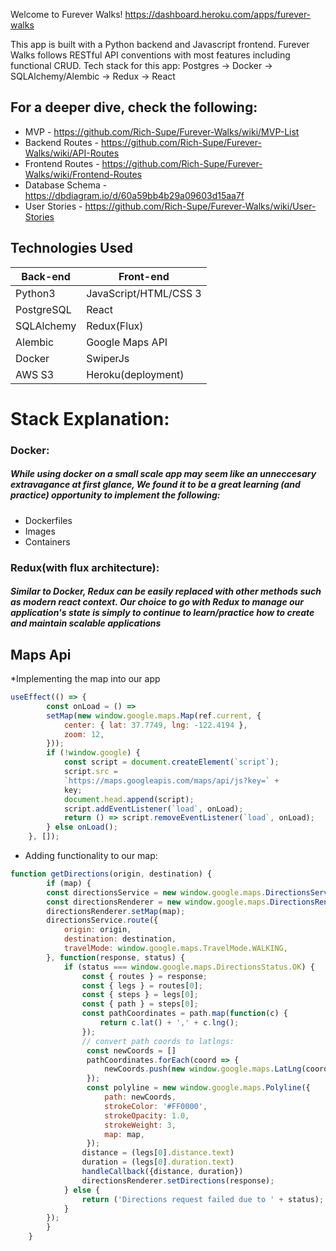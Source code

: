 Welcome to Furever Walks!
https://dashboard.heroku.com/apps/furever-walks

This app is built with a Python backend and Javascript frontend.
Furever Walks follows RESTful API conventions with most features including functional CRUD.
Tech stack for this app: Postgres -> Docker -> SQLAlchemy/Alembic -> Redux -> React

## For a deeper dive, check the following:
  * MVP - https://github.com/Rich-Supe/Furever-Walks/wiki/MVP-List
  * Backend Routes - https://github.com/Rich-Supe/Furever-Walks/wiki/API-Routes
  * Frontend Routes - https://github.com/Rich-Supe/Furever-Walks/wiki/Frontend-Routes
  * Database Schema - https://dbdiagram.io/d/60a59bb4b29a09603d15aa7f
  * User Stories - https://github.com/Rich-Supe/Furever-Walks/wiki/User-Stories
  
 ## Technologies Used

| Back-end    | Front-end |
| ---      | ---       |
| Python3 | JavaScript/HTML/CSS 3  |
| PostgreSQL     | React |
| SQLAlchemy |   Redux(Flux)    |
| Alembic | Google Maps API |
| Docker | SwiperJs |
| AWS S3 |  Heroku(deployment)  |

# Stack Explanation:

### Docker: 
##### While using docker on a small scale app may seem like an unneccesary extravagance at first glance, We found it to be a great learning (and practice) opportunity to implement the following:
* Dockerfiles
* Images
* Containers

### Redux(with flux architecture): 
##### Similar to Docker, Redux can be easily replaced with other methods such as modern react context. Our choice to go with Redux to manage our application's state is simply to continue to learn/practice how to create and maintain scalable applications

## Maps Api
*Implementing the map into our app
```javascript
useEffect(() => {
        const onLoad = () =>
        setMap(new window.google.maps.Map(ref.current, {
            center: { lat: 37.7749, lng: -122.4194 },
            zoom: 12,
        }));
        if (!window.google) {
            const script = document.createElement(`script`);
            script.src =
            `https://maps.googleapis.com/maps/api/js?key=` +
            key;
            document.head.append(script);
            script.addEventListener(`load`, onLoad);
            return () => script.removeEventListener(`load`, onLoad);
        } else onLoad();
    }, []);
```
* Adding functionality to our map:
```javascript
function getDirections(origin, destination) {
        if (map) {
        const directionsService = new window.google.maps.DirectionsService();
        const directionsRenderer = new window.google.maps.DirectionsRenderer();
        directionsRenderer.setMap(map);
        directionsService.route({
            origin: origin,
            destination: destination,
            travelMode: window.google.maps.TravelMode.WALKING,
        }, function(response, status) {
            if (status === window.google.maps.DirectionsStatus.OK) {
                const { routes } = response;
                const { legs } = routes[0];
                const { steps } = legs[0];
                const { path } = steps[0];
                const pathCoordinates = path.map(function(c) {
                    return c.lat() + ',' + c.lng();
                });
                // convert path coords to latlngs:
                 const newCoords = []
                 pathCoordinates.forEach(coord => {
                     newCoords.push(new window.google.maps.LatLng(coord));
                 });
                 const polyline = new window.google.maps.Polyline({
                     path: newCoords,
                     strokeColor: '#FF0000',
                     strokeOpacity: 1.0,
                     strokeWeight: 3,
                     map: map,
                 });
                distance = (legs[0].distance.text)
                duration = (legs[0].duration.text)
                handleCallback({distance, duration})
                directionsRenderer.setDirections(response);
            } else {
                return ('Directions request failed due to ' + status);
            }
        });
        }
    }
